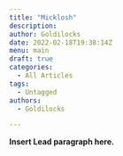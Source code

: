 ```yaml
---
title: "Micklosh"
description: 
author: Goldilocks
date: 2022-02-18T19:38:14Z
menu: main
draft: true
categories:
  - All Articles
tags:
  - Untagged
authors:
  - Goldilocks

---
```


**Insert Lead paragraph here.**
